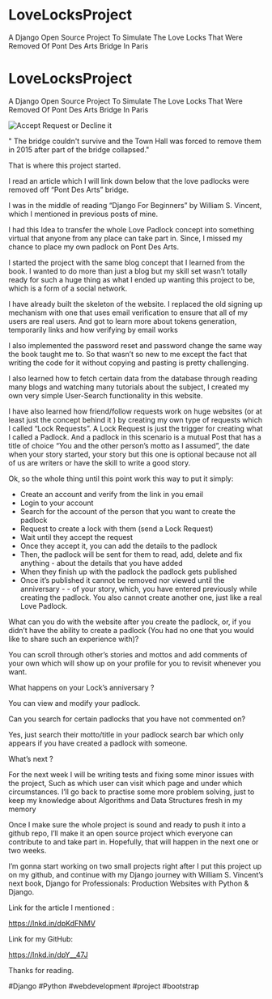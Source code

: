 # LoveLocksProject
A Django Open Source Project To Simulate The Love Locks That Were Removed Of Pont Des Arts Bridge In Paris

# LoveLocksProject
A Django Open Source Project To Simulate The Love Locks That Were Removed Of Pont Des Arts Bridge In Paris


![Accept Request or Decline it](https://github.com/Jawdat-Tayfour/LoveLocksProject/assets/40719001/11582ffc-67fc-4780-a3c0-6dd99a917784)


" The bridge couldn't survive and the Town Hall was forced to remove them in 2015 after part of the bridge collapsed."

That is where this project started.

I read an article which I will link down below that the love padlocks were removed off “Pont Des Arts” bridge.

I was in the middle of reading “Django For Beginners”  by William S. Vincent, which I mentioned in previous posts of mine.

I had this Idea to transfer the whole Love Padlock concept into something virtual that anyone from any place can take part in. Since, I missed my chance to place my own padlock on Pont Des Arts.

I started the project with the same blog concept that I learned from the book. I wanted to do more than just a blog but my skill set wasn’t totally ready for such a huge thing as what I ended up wanting this project to be, which is a form of a social network.

I have already built the skeleton of the website.
I replaced the old signing up mechanism with one that uses email verification to ensure that all of my users are real users. And got to learn more about tokens generation, temporarily links and how verifying by email works

I also implemented the password reset and password change the same way the book taught me to. So that wasn’t so new to me except the fact that writing the code for it without copying and pasting is pretty challenging.

I also learned how to fetch certain data from the database through reading many blogs and watching many tutorials about the subject, I created my own very simple User-Search functionality in this website.

I have also learned how friend/follow requests work on huge websites (or at least just the concept behind it ) by creating my own type of requests which I called “Lock Requests”. 
A Lock Request is just the trigger for creating what I called a Padlock.
And a padlock in this scenario is a mutual Post that has a title of choice “You and the other person’s motto as I assumed”, the date when your story started, your story but this one is optional because not all of us are writers or have the skill to write a good story.

Ok, so the whole thing until this point work this way to put it simply: 
- Create an account and verify from the link in you email
- Login to your account 
- Search for the account of the person that you want to create the padlock
- Request to create a lock with them (send a Lock Request)
- Wait until they accept the request
- Once they accept it, you can add the details to the padlock
- Then, the padlock will be sent for them to read, add, delete and fix anything - about the details that you have added
- When they finish up with the padlock the padlock gets published 
- Once it’s published it cannot be removed nor viewed until the anniversary - - of your story, which, you have entered previously while creating the padlock. You also cannot create another one, just like a real Love Padlock.



What can you do with the website after you create the padlock, or, if you didn’t have the ability to create a padlock (You had no one that you would like to share such an experience with)?
 
You can scroll through other’s stories and mottos and add comments of your own which will show up on your profile for you to revisit whenever you want.

What happens on your Lock’s anniversary ?

You can view and modify your padlock.

Can you search for certain padlocks that you have not commented on?

Yes, just search their motto/title in your padlock search bar which only appears if you have created a padlock with someone.

What’s next ?

For the next week I will be writing tests and fixing some minor issues with the project, 
Such as which user can visit which page and under which circumstances.
I’ll go back to practise some more problem solving, just to keep my knowledge about Algorithms and Data Structures fresh in my memory

Once I make sure the whole project is sound and ready to push it into a github repo, I’ll make it an open source project which everyone can contribute to and take part in. Hopefully, that will happen in the next one or two weeks.

I’m gonna start working on two small projects right after I put this project up on my github, and continue with my Django journey with William S. Vincent’s next book, Django for Professionals: Production Websites with Python & Django.

Link for the article I mentioned :

https://lnkd.in/dpKdFNMV

Link for my GitHub:

https://lnkd.in/dpY__47J

Thanks for reading.

#Django #Python #webdevelopment #project #bootstrap
